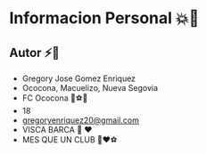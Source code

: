 # Informacion Personal :boom::metal:

## Autor :zap::tiger2:

- Gregory Jose Gomez Enriquez
- Ococona, Macuelizo, Nueva Segovia
- FC Ococona :muscle::soccer::heartbeat:
- 18
- gregoryenriquez20@gmail.com
- VISCA BARCA :blue_heart: :heart:
- MES QUE UN CLUB :blue_heart::heart::soccer: